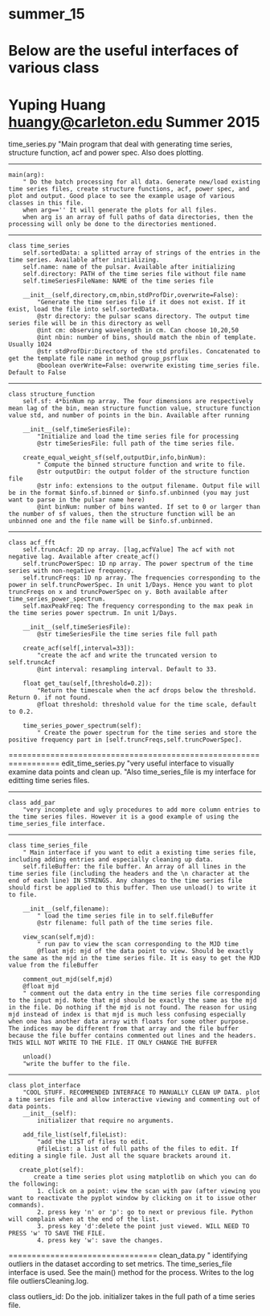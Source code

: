 # summer_15
# Below are the useful interfaces of various class
# Yuping Huang huangy@carleton.edu Summer 2015

time_series.py
"Main program that deal with generating time series, structure function, acf and power spec. Also does plotting.

--------------------------
    main(arg):
        " Do the batch processing for all data. Generate new/load existing time series files, create structure functions, acf, power spec, and plot and output. Good place to see the example usage of various classes in this file.
        when arg=='' It will generate the plots for all files.
        when arg is an array of full paths of data directories, then the processing will only be done to the directories mentioned.
---------------------------
    class time_series
        self.sortedData: a splitted array of strings of the entries in the time series. Available after initializing.
        self.name: name of the pulsar. Available after initializing
        self.directory: PATH of the time series file without file name
        self.timeSeriesFileName: NAME of the time series file

        __init__(self,directory,cm,nbin,stdProfDir,overwrite=False):
            "Generate the time series file if it does not exist. If it exist, load the file into self.sortedData.
            @str directory: the pulsar scans directory. The output time series file will be in this directory as well
            @int cm: observing wavelength in cm. Can choose 10,20,50
            @int nbin: number of bins, should match the nbin of template. Usually 1024
            @str stdProfDir:Directory of the std profiles. Concatenated to get the template file name in method group_psrflux
            @boolean overWrite=False: overwrite existing time_series file. Default to False
-----------------------------
    class structure_function
        self.sf: 4*binNum np array. The four dimensions are respectively mean lag of the bin, mean structure function value, structure function value std, and number of points in the bin. Available after running 

        __init__(self,timeSeriesFile):
            "Initialize and load the time series file for processing
            @str timeSeriesFile: full path of the time series file.
            
        create_equal_weight_sf(self,outputDir,info,binNum):
            " Compute the binned structure function and write to file.
            @str outputDir: the output folder of the structure function file
            @str info: extensions to the output filename. Output file will be in the format $info.sf.binned or $info.sf.unbinned (you may just want to parse in the pulsar name here)
            @int binNum: number of bins wanted. If set to 0 or larger than the number of sf values, then the structure function will be an unbinned one and the file name will be $info.sf.unbinned.

-----------------------------
    class acf_fft
        self.truncAcf: 2D np array. [lag,acfValue] The acf with not negative lag. Available after create_acf()
        self.truncPowerSpec: 1D np array. The power spectrum of the time series with non-negative frequency.
        self.truncFreqs: 1D np array. The frequencies corresponding to the power in self.truncPowerSpec. In unit 1/Days. Hence you want to plot truncFreqs on x and truncPowerSpec on y. Both available after time_series_power_spectrum.
        self.maxPeakFreq: The frequency corresponding to the max peak in the time series power spectrum. In unit 1/Days.

        __init__(self,timeSeriesFile):
            @str timeSeriesFile the time series file full path

        create_acf(self[,interval=33]):
            "create the acf and write the truncated version to self.truncAcf
            @int interval: resampling interval. Default to 33.

        float get_tau(self,[threshold=0.2]):
            "Return the timescale when the acf drops below the threshold. Return 0. if not found.
            @float threshold: threshold value for the time scale, default to 0.2.

        time_series_power_spectrum(self):
            " Create the power spectrum for the time series and store the positive frequency part in [self.truncFreqs,self.truncPowerSpec].

=================================================================
edit_time_series.py
"very useful interface to visually examine data points and clean up.
"Also time_series_file is my interface for editting time series files.

--------------------
    class add_par
        "very incomplete and ugly procedures to add more column entries to the time series files. However it is a good example of using the time_series_file interface.

--------------------
    class time_series_file
        " Main interface if you want to edit a existing time series file, including adding entries and especially cleaning up data.
        self.fileBuffer: the file buffer. An array of all lines in the time series file (including the headers and the \n character at the end of each line) IN STRINGS. Any changes to the time series file should first be applied to this buffer. Then use unload() to write it to file.

        __init__(self,filename):
            " load the time series file in to self.fileBuffer
            @str filename: full path of the time series file.

        view_scan(self,mjd):
            " run pav to view the scan corresponding to the MJD time
            @float mjd: mjd of the data point to view. Should be exactly the same as the mjd in the time series file. It is easy to get the MJD value from the fileBuffer

        comment_out_mjd(self,mjd)
        @float mjd
        " comment out the data entry in the time series file corresponding to the input mjd. Note that mjd should be exactly the same as the mjd in the file. Do nothing if the mjd is not found. The reason for using mjd instead of index is that mjd is much less confusing especially when one has another data array with floats for some other purpose. The indices may be different from that array and the file buffer because the file buffer contains commented out lines and the headers. THIS WILL NOT WRITE TO THE FILE. IT ONLY CHANGE THE BUFFER

        unload()
        "write the buffer to the file.

-------------------
    class plot_interface
        "COOL STUFF. RECOMMENDED INTERFACE TO MANUALLY CLEAN UP DATA. plot a time series file and allow interactive viewing and commenting out of data points.
        __init__(self):
            initializer that require no arguments.

        add_file_list(self,fileList):
            "add the LIST of files to edit.
            @fileList: a list of full paths of the files to edit. If editing a single file. Just all the square brackets around it.

       create_plot(self):
           create a time series plot using matplotlib on which you can do the following:
            1. click on a point: view the scan with pav (after viewing you want to reactivate the pyplot window by clicking on it to issue other commands).
            2. press key 'n' or 'p': go to next or previous file. Python will complain when at the end of the list.
            3. press key 'd':delete the point just viewed. WILL NEED TO PRESS 'w' TO SAVE THE FILE.
            4. press key 'w': save the changes.


================================
clean_data.py
" identifying outliers in the dataset according to set metrics. The time_series_file interface is used. See the main() method for the process. Writes to the log file outliersCleaning.log.

class outliers_id: Do the job. initializer takes in the full path of a time series file.
